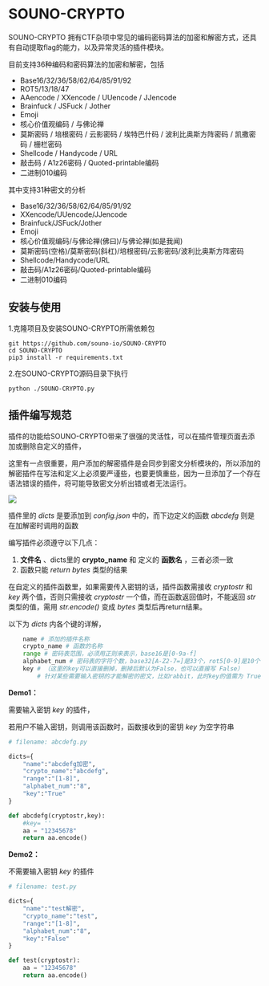# SOUNO-CRYPTO

SOUNO-CRYPTO 拥有CTF杂项中常见的编码密码算法的加密和解密方式，还具有自动提取flag的能力，以及异常灵活的插件模块。



目前支持36种编码和密码算法的加密和解密，包括

- Base16/32/36/58/62/64/85/91/92
- ROT5/13/18/47
- AAencode / XXencode / UUencode / JJencode
- Brainfuck / JSFuck / Jother
- Emoji
- 核心价值观编码 / 与佛论禅
- 莫斯密码 / 培根密码 / 云影密码 / 埃特巴什码 / 波利比奥斯方阵密码 / 凯撒密码 / 栅栏密码
- Shellcode / Handycode / URL
- 敲击码 / A1z26密码 / Quoted-printable编码
- 二进制010编码



其中支持31种密文的分析

- Base16/32/36/58/62/64/85/91/92
- XXencode/UUencode/JJencode
- Brainfuck/JSFuck/Jother
- Emoji
- 核心价值观编码/与佛论禅(佛曰)/与佛论禅(如是我闻)
- 莫斯密码(空格)/莫斯密码(斜杠)/培根密码/云影密码/波利比奥斯方阵密码
- Shellcode/Handycode/URL
- 敲击码/A1z26密码/Quoted-printable编码
- 二进制010编码



## 安装与使用

1.克隆项目及安装SOUNO-CRYPTO所需依赖包

```
git https://github.com/souno-io/SOUNO-CRYPTO
cd SOUNO-CRYPTO
pip3 install -r requirements.txt
```

2.在SOUNO-CRYPTO源码目录下执行

```
python ./SOUNO-CRYPTO.py
```



## 插件编写规范

插件的功能给SOUNO-CRYPTO带来了很强的灵活性，可以在插件管理页面去添加或删除自定义的插件，

这里有一点很重要，用户添加的解密插件是会同步到密文分析模块的，所以添加的解密插件在写法和定义上必须要严谨些，也要更慎重些，因为一旦添加了一个存在语法错误的插件，将可能导致密文分析出错或者无法运行。

![](https://4eaa61a63958b1a-1258343929.cos.ap-nanjing.myqcloud.com/image-20210508165807336.png)

插件里的 *dicts* 是要添加到 *config.json* 中的，而下边定义的函数 *abcdefg* 则是在加解密时调用的函数



编写插件必须遵守以下几点：

1. **文件名** 、dicts里的 **crypto_name**  和 定义的 **函数名** ，三者必须一致
2. 函数只能 *return*   *bytes* 类型的结果



在自定义的插件函数里，如果需要传入密钥的话，插件函数需接收 *cryptostr* 和 *key* 两个值，否则只需接收 *cryptostr* 一个值，而在函数返回值时，不能返回 *str* 类型的值，需用 *str.encode()* 变成 *bytes* 类型后再return结果。

以下为 *dicts* 内各个键的详解，

```python
    name # 添加的插件名称
    crypto_name # 函数的名称
    range # 密码表范围，必须用正则来表示，base16是[0-9a-f]
    alphabet_num # 密码表的字符个数，base32[A-Z2-7=]是33个，rot5[0-9]是10个
    key # （这里的key可以直接删掉，删掉后默认为False，也可以直接写 False）
        # 针对某些需要输入密钥的才能解密的密文，比如rabbit，此时key的值需为 True
```



**Demo1：**

需要输入密钥 *key* 的插件，

若用户不输入密钥，则调用该函数时，函数接收到的密钥 *key* 为空字符串

```python
# filename: abcdefg.py

dicts={
    "name":"abcdefg加密",
    "crypto_name":"abcdefg",
    "range":"[1-8]",
    "alphabet_num":"8",
    "key":"True"
}

def abcdefg(cryptostr,key):
    #key= ''
    aa = "12345678"
    return aa.encode()

```

**Demo2：**

不需要输入密钥 *key* 的插件

```python
# filename: test.py

dicts={
    "name":"test解密",
    "crypto_name":"test",
    "range":"[1-8]",
    "alphabet_num":"8",
    "key":"False"
}

def test(cryptostr):
    aa = "12345678"
    return aa.encode()
```



